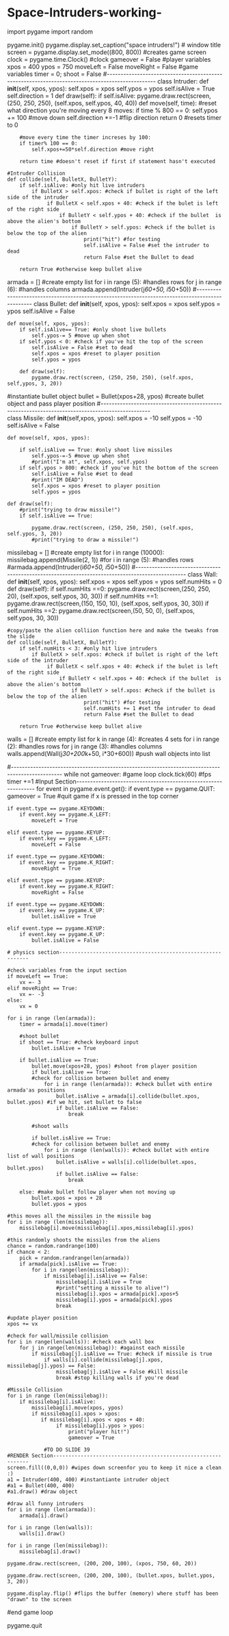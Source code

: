 # Space-Intruders-working-
import pygame
import random

pygame.init()
pygame.display.set_caption("space intruders!") # window title
screen = pygame.display.set_mode((800, 800)) #creates game screen
clock = pygame.time.Clock() #clock
gameover = False
#player variables
xpos = 400
ypos = 750
moveLeft = False
moveRight = False
#game variables
timer = 0;
shoot = False
#------------------------------------------------------------------------------------------------
class Intruder:
    def __init__(self, xpos, ypos):
        self.xpos = xpos
        self.ypos = ypos
        self.isAlive = True
        self.direction = 1
    def draw(self):
        if self.isAlive:
            pygame.draw.rect(screen, (250, 250, 250), (self.xpos, self.ypos, 40, 40))
    def move(self, time):
        #reset what direction you're moving every 8 moves:
        if time % 800 == 0:
            self.ypos += 100 #move down
            self.direction *=-1 #flip direction 
            return 0 #resets timer to 0
        
        #move every time the timer increses by 100:
        if timer% 100 == 0:
            self.xpos+=50*self.direction #move right
            
        return time #doesn't reset if first if statement hasn't executed
         
    #Intruder Collision
    def collide(self, BulletX, BulletY):
        if self.isAlive: #only hit live intruders
            if BulletX > self.xpos: #check if bullet is right of the left side of the intruder
                 if BulletX < self.xpos + 40: #check if the bulet is left of the right side
                     if BulletY < self.ypos + 40: #check if the bullet  is above the alien's bottom
                         if BulletY > self.ypos: #check if the bullet is below the top of the alien
                             print("hit") #for testing
                             self.isAlive = False #set the intruder to dead
                             return False #set the Bullet to dead
                            
        return True #otherwise keep bullet alive
armada = [] #create empty list
for i in range (5): #handles rows
    for j in range (6): #handles columns
        armada.append(Intruder(j*60+50, i*50+50))
#------------------------------------------------------------------------------------------------
class Bullet:
    def __init__(self, xpos, ypos):
        self.xpos = xpos
        self.ypos = ypos
        self.isAlive = False
        
    def move(self, xpos, ypos):
        if self.isAlive== True: #only shoot live bullets
            self.ypos-= 5 #move up when shot
        if self.ypos < 0: #check if you've hit the top of the screen
            self.isAlive = False #set to dead
            self.xpos = xpos #reset to player position
            self.ypos = ypos
            
        def draw(self):
            pygame.draw.rect(screen, (250, 250, 250), (self.xpos, self,ypos, 3, 20))
            
#instantiate bullet object
bullet = Bullet(xpos+28, ypos) #create bullet object and pass player position
#------------------------------------------------------------------------------------------------   
class Missile:
    def __init__(self,xpos, ypos):
        self.xpos = -10
        self.ypos = -10
        self.isAlive = False
        
    def move(self, xpos, ypos):
    
        if self.isAlive == True: #only shoot live missiles
            self.ypos-=-5 #move up when shot
            #print("I'm at", self.xpos, self.ypos)
        if self.ypos > 800: #check if you've hit the bottom of the screen
            self.isAlive = False #set to dead
            #print("IM DEAD")
            self.xpos = xpos #reset to player position
            self.ypos = ypos
            
    def draw(self):
        #print("trying to draw missile!")
        if self.isAlive == True:
            
            pygame.draw.rect(screen, (250, 250, 250), (self.xpos, self.ypos, 3, 20))
            #print("trying to draw a missile!")
    

missilebag = [] #create empty list
for i in range (10000):
    missilebag.append(Missile(2, 1))
#for i in range (5): #handles rows
        #armada.append(Intruder(i*60+50, i*50+50))
#------------------------------------------------------------------------------------------------
class Wall:
    def __init__(self, xpos, ypos):
        self.xpos = xpos
        self.ypos = ypos
        self.numHits = 0
    def draw(self):
        if self.numHits ==0:
            pygame.draw.rect(screen,(250, 250, 20), (self.xpos, self.ypos, 30, 30))
        if self.numHits ==1:
            pygame.draw.rect(screen,(150, 150, 10), (self.xpos, self.ypos, 30, 30))
        if self.numHits ==2:
            pygame.draw.rect(screen,(50, 50, 0), (self.xpos, self.ypos, 30, 30))
            
    #copy/paste the alien colliion function here and make the tweaks from the slide
    def collide(self, BulletX, BulletY):
        if self.numHits < 3: #only hit live intruders
            if BulletX > self.xpos: #check if bullet is right of the left side of the intruder
                 if BulletX < self.xpos + 40: #check if the bulet is left of the right side
                     if BulletY < self.xpos + 40: #check if the bullet  is above the alien's bottom
                         if BulletY > self.xpos: #check if the bullet is below the top of the alien
                             print("hit") #for testing
                             self.numHits += 1 #set the intruder to dead
                             return False #set the Bullet to dead
                            
        return True #otherwise keep bullet alive
            
walls = [] #create empty list
for k in range (4): #creates 4 sets
    for i in range (2): #handles rows
        for j in range (3): #handles columns
            walls.append(Wall(j*30+200*k+50, i*30+600)) #push wall objects into list
            
#------------------------------------------------------------------------------------------------
while not gameover: #game loop
    clock.tick(60) #fps
    timer +=1
    #Input Section---------------------------------------------------------------
    for event in pygame.event.get():
        if event.type == pygame.QUIT:
            gameover = True #quit game if x is pressed in the top corner
            
    if event.type == pygame.KEYDOWN:
        if event.key == pygame.K_LEFT:
            moveLeft = True
            
    elif event.type == pygame.KEYUP:
        if event.key == pygame.K_LEFT:
            moveLeft = False
            
    if event.type == pygame.KEYDOWN:
        if event.key == pygame.K_RIGHT:
            moveRight = True
            
    elif event.type == pygame.KEYUP:
        if event.key == pygame.K_RIGHT:
            moveRight = False
            
    if event.type == pygame.KEYDOWN:
        if event.key == pygame.K_UP:
            bullet.isAlive = True
            
    elif event.type == pygame.KEYUP:
        if event.key == pygame.K_UP:
            bullet.isAlive = False
            
    # physics section------------------------------------------------------------
    
    #check variables from the input section
    if moveLeft == True:
        vx =- 3
    elif moveRight == True:
        vx =- -3
    else:
        vx = 0
    
    for i in range (len(armada)):
        timer = armada[i].move(timer)
        
        #shoot bullet
        if shoot == True: #check keyboard input
            bullet.isAlive = True
            
        if bullet.isAlive == True:
            bullet.move(xpos+28, ypos) #shoot from player position
            if bullet.isAlive == True:
            #check for collision between bullet and enemy
                for i in range (len(armada)): #check bullet with entire armada'as positions
                    bullet.isAlive = armada[i].collide(bullet.xpos, bullet.ypos) #if we hit, set bullet to false
                    if bullet.isAlive == False:
                        break
                    
            #shoot walls
                    
            if bullet.isAlive == True:
            #check for collision between bullet and enemy
                for i in range (len(walls)): #check bullet with entire list of wall positions
                    bullet.isAlive = walls[i].collide(bullet.xpos, bullet.ypos)
                    if bullet.isAlive == False:
                        break
        
        else: #make bullet follow player when not moving up
            bullet.xpos = xpos + 28
            bullet.ypos = ypos 
    
    #this moves all the missiles in the missile bag
    for i in range (len(missilebag)):
        missilebag[i].move(missilebag[i].xpos,missilebag[i].ypos)
        
    #this randomly shoots the missiles from the aliens    
    chance = random.randrange(100)
    if chance < 2:
        pick = random.randrange(len(armada))
        if armada[pick].isAlive == True:
            for i in range(len(missilebag)):
                if missilebag[i].isAlive == False:
                    missilebag[i].isAlive = True
                    #print("setting a missile to alive!")
                    missilebag[i].xpos = armada[pick].xpos+5
                    missilebag[i].ypos = armada[pick].ypos
                    break
                
    #update player position
    xpos += vx

    #check for wall/missile collision
    for i in range(len(walls)): #check each wall box
        for j in range(len(missilebag)): #against each missile
            if missilebag[j].isAlive == True: #check if missile is true
                if walls[i].collide(missilebag[j].xpos, missilebag[j].ypos) == False:
                    missilebag[j].isAlive = False #kill missile
                    break #stop killing walls if you're dead
    
    #Missile Collision
    for i in range (len(missilebag)):
        if missilebag[i].isAlive:
            missilebag[i].move(xpos, ypos)
            if missilebag[i].xpos > xpos:
               if missilebag[i].xpos < xpos + 40:
                    if missilebag[i].ypos > ypos:
                        print("player hit!")
                        gameover = True
                
                #TO DO SLIDE 39
    #RENDER Section--------------------------------------------------------------
    screen.fill((0,0,0)) #wipes down screenfor you to keep it nice a clean :)
    a1 = Intruder(400, 400) #instantiante intruder object
    #a1 = Bullet(400, 400)
    #a1.draw() #draw object
    
    #draw all funny intruders
    for i in range (len(armada)):
        armada[i].draw()
        
    for i in range (len(walls)):
        walls[i].draw()
        
    for i in range (len(missilebag)):
        missilebag[i].draw()
    
    pygame.draw.rect(screen, (200, 200, 100), (xpos, 750, 60, 20))
    
    pygame.draw.rect(screen, (200, 200, 100), (bullet.xpos, bullet.ypos, 3, 20))
    
    pygame.display.flip() #flips the buffer (memory) where stuff has been "drawn" to the screen
    
#end game loop
    
pygame.quit
